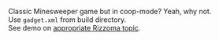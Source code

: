 Classic Minesweeper game but in coop-mode? Yeah, why not.  
Use `gadget.xml` from build directory.  
See demo on [appropriate Rizzoma topic](https://rizzoma.com/topic/72e57fc5c6914f2fdc69c4c024baa3f3/0_b_433d_2uaa3/).
